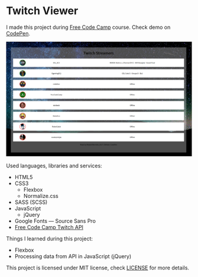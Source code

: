 # Twitch Viewer
I made this project during [Free Code Camp](https://www.freecodecamp.com/) course. Check demo on [CodePen](http://codepen.io/WojtekWernicki/full/PWmPBQ/).

![Screenshot](assets/img/screenshot.png)

Used languages, libraries and services:

- HTML5
- CSS3
  - Flexbox
  - Normalize.css
- SASS (SCSS)
- JavaScript
  - jQuery
- Google Fonts &mdash; Source Sans Pro
- [Free Code Camp Twitch API](https://wind-bow.glitch.me/)

Things I learned during this project:

- Flexbox
- Processing data from API in JavaScript (jQuery)

This project is licensed under MIT license, check [LICENSE](LICENSE) for more details.